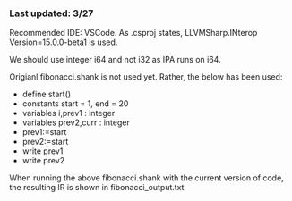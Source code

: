 ### Last updated: 3/27

Recommended IDE: VSCode. As .csproj states, LLVMSharp.INterop Version=15.0.0-beta1 is used.

We should use integer i64 and not i32 as IPA runs on i64.

Origianl fibonacci.shank is not used yet. Rather, the below has been used: 

- define start()
- constants start = 1, end = 20
- variables i,prev1 : integer
- variables prev2,curr : integer
-	 prev1:=start
-	 prev2:=start
-	 write prev1
-	 write prev2

When running the above fibonacci.shank with the current version of code, the resulting IR is shown in fibonacci_output.txt

